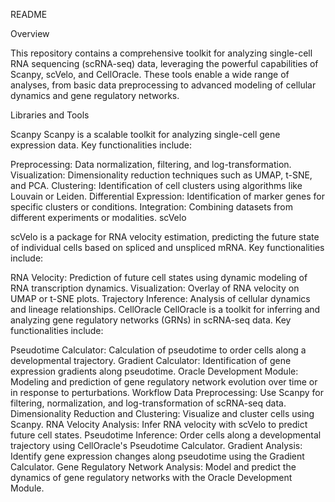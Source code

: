 README

Overview

This repository contains a comprehensive toolkit for analyzing single-cell RNA sequencing (scRNA-seq) data, leveraging the powerful capabilities of Scanpy, scVelo, and CellOracle. These tools enable a wide range of analyses, from basic data preprocessing to advanced modeling of cellular dynamics and gene regulatory networks.

Libraries and Tools

Scanpy
Scanpy is a scalable toolkit for analyzing single-cell gene expression data. Key functionalities include:

Preprocessing: Data normalization, filtering, and log-transformation.
Visualization: Dimensionality reduction techniques such as UMAP, t-SNE, and PCA.
Clustering: Identification of cell clusters using algorithms like Louvain or Leiden.
Differential Expression: Identification of marker genes for specific clusters or conditions.
Integration: Combining datasets from different experiments or modalities.
scVelo

scVelo is a package for RNA velocity estimation, predicting the future state of individual cells based on spliced and unspliced mRNA. Key functionalities include:

RNA Velocity: Prediction of future cell states using dynamic modeling of RNA transcription dynamics.
Visualization: Overlay of RNA velocity on UMAP or t-SNE plots.
Trajectory Inference: Analysis of cellular dynamics and lineage relationships.
CellOracle
CellOracle is a toolkit for inferring and analyzing gene regulatory networks (GRNs) in scRNA-seq data. Key functionalities include:

Pseudotime Calculator: Calculation of pseudotime to order cells along a developmental trajectory.
Gradient Calculator: Identification of gene expression gradients along pseudotime.
Oracle Development Module: Modeling and prediction of gene regulatory network evolution over time or in response to perturbations.
Workflow
Data Preprocessing: Use Scanpy for filtering, normalization, and log-transformation of scRNA-seq data.
Dimensionality Reduction and Clustering: Visualize and cluster cells using Scanpy.
RNA Velocity Analysis: Infer RNA velocity with scVelo to predict future cell states.
Pseudotime Inference: Order cells along a developmental trajectory using CellOracle's Pseudotime Calculator.
Gradient Analysis: Identify gene expression changes along pseudotime using the Gradient Calculator.
Gene Regulatory Network Analysis: Model and predict the dynamics of gene regulatory networks with the Oracle Development Module.
